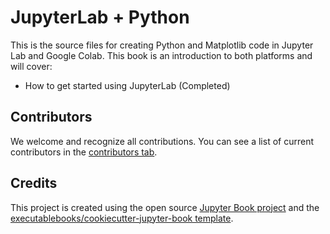 # JupyterLab + Python

This is the source files for creating Python and Matplotlib code in Jupyter Lab and Google Colab. This book is an introduction to both platforms and will cover:

* How to get started using JupyterLab (Completed)



## Contributors

We welcome and recognize all contributions. You can see a list of current contributors in the [contributors tab](https://github.com/dudaspm/d3_+_plot_+_jupyter/graphs/contributors).

## Credits

This project is created using the open source [Jupyter Book project](https://jupyterbook.org/) and the [executablebooks/cookiecutter-jupyter-book template](https://github.com/executablebooks/cookiecutter-jupyter-book).
